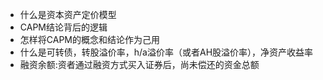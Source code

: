 - 什么是资本资产定价模型
- CAPM结论背后的逻辑
- 怎样将CAPM的概念和结论作为己用
- 什么是可转债，转股溢价率，h/a溢价率（或者AH股溢价率），净资产收益率
- 融资余额:资者通过融资方式买入证券后，尚未偿还的资金总额
